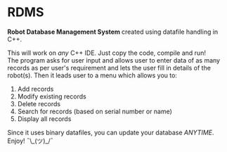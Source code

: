 # RDMS
<strong>Robot Database Management System </strong>created using datafile handling in C++. 
<p>This will work on <i>any</i> C++ IDE. Just copy the code, compile and run!<br> 
The program asks for user input and allows user to enter data of as many records as per user's requirement and lets the user fill in details of the robot(s).
Then it leads user to a menu which allows you to: </p>
  <ol>
    <li>Add records</li>
    <li> Modify existing records</li>
    <li>Delete records</li>
    <li>Search for records (based on serial number or name)</li>
    <li>Display all records</li>
  </ol>
 <p>Since it uses binary datafiles, you can update your database <i title="Terms and conditions apply">ANYTIME</i>.<br>
  Enjoy! ¯\_(ツ)_/¯</p>
